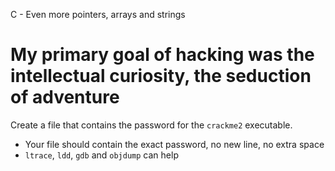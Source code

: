 C - Even more pointers, arrays and strings
# My primary goal of hacking was the intellectual curiosity, the seduction of adventure

Create a file that contains the password for the `crackme2` executable.

- Your file should contain the exact password, no new line, no extra space
- `ltrace`, `ldd`, `gdb` and `objdump` can help
